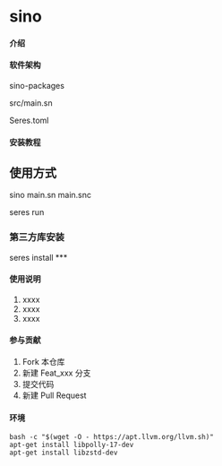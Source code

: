 # sino

#### 介绍


#### 软件架构
sino-packages

src/main.sn

Seres.toml

#### 安装教程

## 使用方式
sino main.sn
main.snc

seres run 

### 第三方库安装 
seres install ***

#### 使用说明

1.  xxxx
2.  xxxx
3.  xxxx

#### 参与贡献

1.  Fork 本仓库
2.  新建 Feat_xxx 分支
3.  提交代码
4.  新建 Pull Request


#### 环境
```
bash -c "$(wget -O - https://apt.llvm.org/llvm.sh)"
apt-get install libpolly-17-dev
apt-get install libzstd-dev
```



